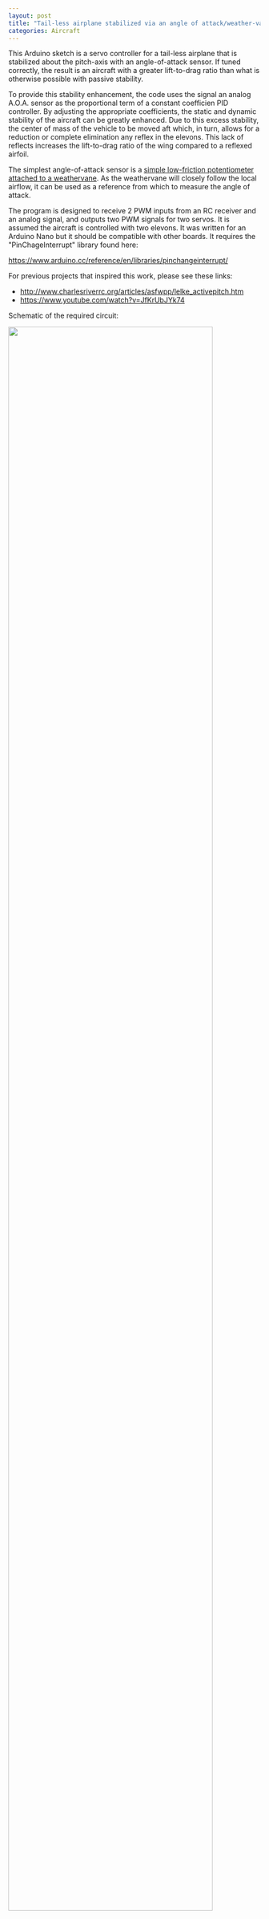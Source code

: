 ```yaml
---
layout: post
title: "Tail-less airplane stabilized via an angle of attack/weather-vane sensor"
categories: Aircraft
---
```


This Arduino sketch is a servo controller for a tail-less airplane that is stabilized about the pitch-axis with an angle-of-attack sensor. If tuned correctly, the result is an aircraft with a greater lift-to-drag ratio than what is otherwise possible with passive stability.  

To provide this stability enhancement, the code uses the signal an analog A.O.A. sensor as the proportional term of a constant coefficien PID controller. By adjusting the appropriate coefficients, the static and dynamic stability of the aircraft can be greatly enhanced. Due to this excess stability, the center of mass of the vehicle to be moved aft which, in turn, allows for a reduction or complete elimination any reflex in the elevons. This lack of reflects increases the lift-to-drag ratio of the wing compared to a reflexed airfoil.

The simplest angle-of-attack sensor is a [simple low-friction potentiometer attached to a weathervane](https://www.ilmailu.org/forum/index.php?action=dlattach;topic=5147.0;attach=10336). As the weathervane will closely follow the local airflow, it can be used as a reference from which to measure the angle of attack. 

The program is designed to receive 2 PWM inputs from an RC receiver and an analog signal, and outputs two PWM signals for two servos. It is assumed the aircraft is controlled with two elevons. It was written for an Arduino Nano but it should be compatible with other boards. It requires the "PinChageInterrupt" library found here:

  https://www.arduino.cc/reference/en/libraries/pinchangeinterrupt/
  
For previous projects that inspired this work, please see these links:

- http://www.charlesriverrc.org/articles/asfwpp/lelke_activepitch.htm
- https://www.youtube.com/watch?v=JfKrUbJYk74

Schematic of the required circuit:

<img src = "https://raw.githubusercontent.com/RCmags/TailLessStability/main/tail_less_circuit_schem.png" width = "90%" height = "90%">

Finally, here is an example of the kind of aircraft this code was writen for:

<img src = "https://raw.githubusercontent.com/RCmags/TailLessStability/main//example_pictures/top_view_res.jpg" width = "30%" height = "30%"> 
<img src = "https://raw.githubusercontent.com/RCmags/TailLessStability/main//example_pictures/front_view_res.jpg" width = "30%" height = "30%"> 
<img src = "https://raw.githubusercontent.com/RCmags/TailLessStability/main//example_pictures/side_view_res.jpg" width = "30%" height = "30%">
